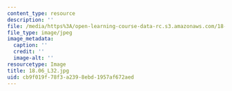 ```yaml
---
content_type: resource
description: ''
file: /media/https%3A/open-learning-course-data-rc.s3.amazonaws.com/18-06-linear-algebra-spring-2010/cb9f019f78f3a2398ebd1957af672aed_18.06_L32.jpg
file_type: image/jpeg
image_metadata:
  caption: ''
  credit: ''
  image-alt: ''
resourcetype: Image
title: 18.06_L32.jpg
uid: cb9f019f-78f3-a239-8ebd-1957af672aed
---
```

